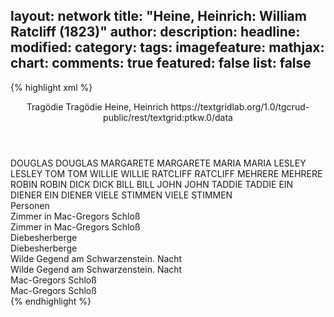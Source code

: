 layout: network
title: "Heine, Heinrich: William Ratcliff (1823)"
author:
description:
headline:
modified:
category:
tags:
imagefeature:
mathjax:
chart:
comments: true
featured: false
list: false
---
{% highlight xml %}
<?xml-model href="https://raw.githubusercontent.com/DLiNa/project/master/rules/lina.rnc"?><?xml-model href="https://raw.githubusercontent.com/DLiNa/project/master/rules/lina.sch"?>
<play xmlns="http://lina.digital">
  <header>
    <title>William Ratcliff</title>
    <subtitle>Tragödie</subtitle>
    <genretitle>Tragödie</genretitle>
    <author>Heine, Heinrich</author>
    <date type="print" when="1823"/>
    <date type="premiere"/>
    <date type="written"/>
    <source>https://textgridlab.org/1.0/tgcrud-public/rest/textgrid:ptkw.0/data</source>
  </header>
  <personae>
    <character>
      <name>DOUGLAS</name>
      <alias xml:id="douglas">
        <name>DOUGLAS</name>
      </alias>
    </character>
    <character>
      <name>MARGARETE</name>
      <alias xml:id="margarete">
        <name>MARGARETE</name>
      </alias>
    </character>
    <character>
      <name>MARIA</name>
      <alias xml:id="maria">
        <name>MARIA</name>
      </alias>
    </character>
    <character>
      <name>LESLEY</name>
      <alias xml:id="lesley">
        <name>LESLEY</name>
      </alias>
    </character>
    <character>
      <name>TOM</name>
      <alias xml:id="tom">
        <name>TOM</name>
      </alias>
    </character>
    <character>
      <name>WILLIE</name>
      <alias xml:id="willie">
        <name>WILLIE</name>
      </alias>
    </character>
    <character>
      <name>RATCLIFF</name>
      <alias xml:id="ratcliff">
        <name>RATCLIFF</name>
      </alias>
    </character>
    <character>
      <name>MEHRERE</name>
      <alias xml:id="mehrere">
        <name>MEHRERE</name>
      </alias>
    </character>
    <character>
      <name>ROBIN</name>
      <alias xml:id="robin">
        <name>ROBIN</name>
      </alias>
    </character>
    <character>
      <name>DICK</name>
      <alias xml:id="dick">
        <name>DICK</name>
      </alias>
    </character>
    <character>
      <name>BILL</name>
      <alias xml:id="bill">
        <name>BILL</name>
      </alias>
    </character>
    <character>
      <name>JOHN</name>
      <alias xml:id="john">
        <name>JOHN</name>
      </alias>
    </character>
    <character>
      <name>TADDIE</name>
      <alias xml:id="taddie">
        <name>TADDIE</name>
      </alias>
    </character>
    <character>
      <name>EIN DIENER</name>
      <alias xml:id="ein_diener">
        <name>EIN DIENER</name>
      </alias>
    </character>
    <character>
      <name>VIELE STIMMEN</name>
      <alias xml:id="viele_stimmen">
        <name>VIELE STIMMEN</name>
      </alias>
    </character>
  </personae>
  <text>
    <div>
      <head>Personen</head>
    </div>
    <div>
      <head>Zimmer in Mac-Gregors Schloß</head>
      <div>
        <head>Zimmer in Mac-Gregors Schloß</head>
        <sp who="#douglas">
          <amount n="15" unit="speech_acts"/>
          <amount n="1204" unit="words"/>
          <amount n="167" unit="lines"/>
          <amount n="6598" unit="chars"/>
        </sp>
        <sp who="#margarete">
          <amount n="5" unit="speech_acts"/>
          <amount n="147" unit="words"/>
          <amount n="25" unit="lines"/>
          <amount n="743" unit="chars"/>
        </sp>
        <sp who="#maria">
          <amount n="4" unit="speech_acts"/>
          <amount n="69" unit="words"/>
          <amount n="9" unit="lines"/>
          <amount n="361" unit="chars"/>
        </sp>
        <sp who="#lesley">
          <amount n="2" unit="speech_acts"/>
          <amount n="11" unit="words"/>
          <amount n="2" unit="lines"/>
          <amount n="60" unit="chars"/>
        </sp>
      </div>
    </div>
    <div>
      <head>Diebesherberge</head>
      <div>
        <head>Diebesherberge</head>
        <sp who="#tom">
          <amount n="13" unit="speech_acts"/>
          <amount n="485" unit="words"/>
          <amount n="62" unit="lines"/>
          <amount n="2570" unit="chars"/>
        </sp>
        <sp who="#willie">
          <amount n="7" unit="speech_acts"/>
          <amount n="167" unit="words"/>
          <amount n="7" unit="lines"/>
          <amount n="834" unit="chars"/>
        </sp>
        <sp who="#ratcliff">
          <amount n="19" unit="speech_acts"/>
          <amount n="1135" unit="words"/>
          <amount n="158" unit="lines"/>
          <amount n="6368" unit="chars"/>
        </sp>
        <sp who="#lesley">
          <amount n="16" unit="speech_acts"/>
          <amount n="303" unit="words"/>
          <amount n="42" unit="lines"/>
          <amount n="1671" unit="chars"/>
        </sp>
        <sp who="#mehrere">
          <amount n="1" unit="speech_acts"/>
          <amount n="7" unit="words"/>
          <amount n="1" unit="lines"/>
          <amount n="31" unit="chars"/>
        </sp>
        <sp who="#robin">
          <amount n="4" unit="speech_acts"/>
          <amount n="27" unit="words"/>
          <amount n="4" unit="lines"/>
          <amount n="139" unit="chars"/>
        </sp>
        <sp who="#tom #willie #lesley #robin #dick #bill #john #taddie">
          <amount n="1" unit="speech_acts"/>
          <amount n="3" unit="words"/>
          <amount n="1" unit="lines"/>
          <amount n="16" unit="chars"/>
        </sp>
        <sp who="#dick">
          <amount n="2" unit="speech_acts"/>
          <amount n="139" unit="words"/>
          <amount n="16" unit="lines"/>
          <amount n="670" unit="chars"/>
        </sp>
        <sp who="#bill">
          <amount n="1" unit="speech_acts"/>
          <amount n="18" unit="words"/>
          <amount n="2" unit="lines"/>
          <amount n="85" unit="chars"/>
        </sp>
        <sp who="#john">
          <amount n="3" unit="speech_acts"/>
          <amount n="21" unit="words"/>
          <amount n="3" unit="lines"/>
          <amount n="116" unit="chars"/>
        </sp>
        <sp who="#taddie">
          <amount n="2" unit="speech_acts"/>
          <amount n="14" unit="words"/>
          <amount n="2" unit="lines"/>
          <amount n="67" unit="chars"/>
        </sp>
      </div>
    </div>
    <div>
      <head>Wilde Gegend am Schwarzenstein. Nacht</head>
      <div>
        <head>Wilde Gegend am Schwarzenstein. Nacht</head>
        <sp who="#ratcliff">
          <amount n="12" unit="speech_acts"/>
          <amount n="825" unit="words"/>
          <amount n="115" unit="lines"/>
          <amount n="4517" unit="chars"/>
        </sp>
        <sp who="#douglas">
          <amount n="10" unit="speech_acts"/>
          <amount n="146" unit="words"/>
          <amount n="19" unit="lines"/>
          <amount n="770" unit="chars"/>
        </sp>
      </div>
    </div>
    <div>
      <head>Mac-Gregors Schloß</head>
      <div>
        <head>Mac-Gregors Schloß</head>
        <sp who="#maria">
          <amount n="23" unit="speech_acts"/>
          <amount n="363" unit="words"/>
          <amount n="52" unit="lines"/>
          <amount n="1878" unit="chars"/>
        </sp>
        <sp who="#margarete">
          <amount n="19" unit="speech_acts"/>
          <amount n="746" unit="words"/>
          <amount n="98" unit="lines"/>
          <amount n="3833" unit="chars"/>
        </sp>
        <sp who="#ratcliff">
          <amount n="14" unit="speech_acts"/>
          <amount n="455" unit="words"/>
          <amount n="68" unit="lines"/>
          <amount n="2400" unit="chars"/>
        </sp>
        <sp who="#ein_diener">
          <amount n="1" unit="speech_acts"/>
          <amount n="7" unit="words"/>
          <amount n="1" unit="lines"/>
          <amount n="38" unit="chars"/>
        </sp>
        <sp who="#viele_stimmen">
          <amount n="1" unit="speech_acts"/>
          <amount n="1" unit="words"/>
          <amount n="1" unit="lines"/>
          <amount n="11" unit="chars"/>
        </sp>
        <sp who="#douglas">
          <amount n="1" unit="speech_acts"/>
          <amount n="15" unit="words"/>
          <amount n="2" unit="lines"/>
          <amount n="80" unit="chars"/>
        </sp>
        <sp who="#maria #margarete #ratcliff #ein_diener #douglas">
          <amount n="1" unit="speech_acts"/>
          <amount n="1" unit="words"/>
          <amount n="1" unit="lines"/>
          <amount n="12" unit="chars"/>
        </sp>
      </div>
    </div>
  </text>
</play>
{% endhighlight %}
